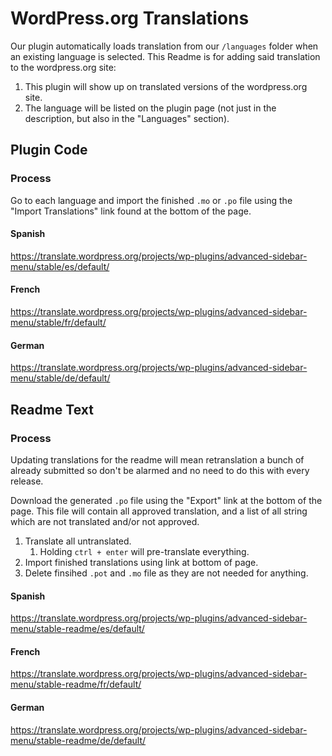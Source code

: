 # WordPress.org Translations

Our plugin automatically loads translation from our `/languages` folder when an existing language is selected. This Readme is for adding said translation to the wordpress.org site:
1. This plugin will show up on translated versions of the wordpress.org site.
2. The language will be listed on the plugin page (not just in the description, but also in the "Languages" section).

## Plugin Code

### Process
Go to each language and import the finished `.mo` or `.po` file using the "Import Translations" link found at the bottom of the page.

#### Spanish

https://translate.wordpress.org/projects/wp-plugins/advanced-sidebar-menu/stable/es/default/

#### French

https://translate.wordpress.org/projects/wp-plugins/advanced-sidebar-menu/stable/fr/default/

#### German

https://translate.wordpress.org/projects/wp-plugins/advanced-sidebar-menu/stable/de/default/

## Readme Text

### Process

Updating translations for the readme will mean retranslation a bunch of already submitted so don't be alarmed and no need to do this with
every release.

Download the generated `.po` file using the "Export" link at the bottom of the page. This file will contain all approved translation, and a list of all string which are not translated and/or not approved. 

1. Translate all untranslated.
    1. Holding `ctrl + enter` will pre-translate everything.
2. Import finished translations using link at bottom of page.
3. Delete finsihed `.pot` and `.mo` file as they are not needed for anything.

#### Spanish

https://translate.wordpress.org/projects/wp-plugins/advanced-sidebar-menu/stable-readme/es/default/

#### French

https://translate.wordpress.org/projects/wp-plugins/advanced-sidebar-menu/stable-readme/fr/default/

#### German

https://translate.wordpress.org/projects/wp-plugins/advanced-sidebar-menu/stable-readme/de/default/

